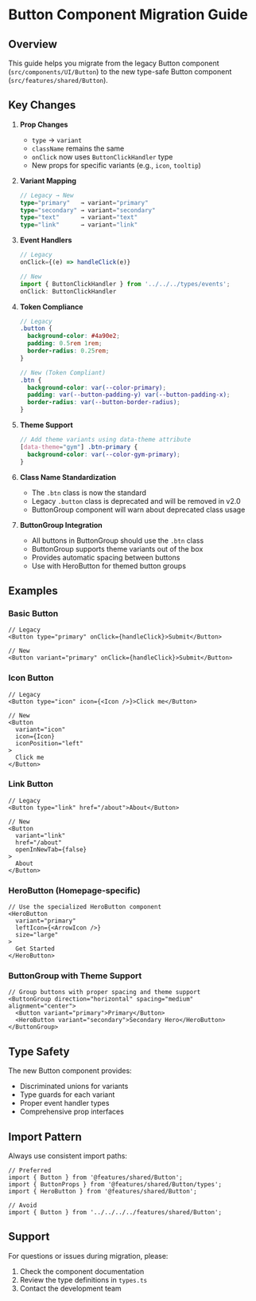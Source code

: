 # Button Component Migration Guide

## Overview

This guide helps you migrate from the legacy Button component (`src/components/UI/Button`) to the new type-safe Button component (`src/features/shared/Button`).

## Key Changes

1. **Prop Changes**
   - `type` → `variant`
   - `className` remains the same
   - `onClick` now uses `ButtonClickHandler` type
   - New props for specific variants (e.g., `icon`, `tooltip`)

2. **Variant Mapping**
   ```typescript
   // Legacy → New
   type="primary"   → variant="primary"
   type="secondary" → variant="secondary"
   type="text"      → variant="text"
   type="link"      → variant="link"
   ```

3. **Event Handlers**
   ```typescript
   // Legacy
   onClick={(e) => handleClick(e)}

   // New
   import { ButtonClickHandler } from '../../../types/events';
   onClick: ButtonClickHandler
   ```

4. **Token Compliance**
   ```scss
   // Legacy
   .button {
     background-color: #4a90e2;
     padding: 0.5rem 1rem;
     border-radius: 0.25rem;
   }
   
   // New (Token Compliant)
   .btn {
     background-color: var(--color-primary);
     padding: var(--button-padding-y) var(--button-padding-x);
     border-radius: var(--button-border-radius);
   }
   ```

5. **Theme Support**
   ```scss
   // Add theme variants using data-theme attribute
   [data-theme="gym"] .btn-primary {
     background-color: var(--color-gym-primary);
   }
   ```

6. **Class Name Standardization**
   - The `.btn` class is now the standard
   - Legacy `.button` class is deprecated and will be removed in v2.0
   - ButtonGroup component will warn about deprecated class usage

7. **ButtonGroup Integration**
   - All buttons in ButtonGroup should use the `.btn` class
   - ButtonGroup supports theme variants out of the box
   - Provides automatic spacing between buttons
   - Use with HeroButton for themed button groups

## Examples

### Basic Button
```tsx
// Legacy
<Button type="primary" onClick={handleClick}>Submit</Button>

// New
<Button variant="primary" onClick={handleClick}>Submit</Button>
```

### Icon Button
```tsx
// Legacy
<Button type="icon" icon={<Icon />}>Click me</Button>

// New
<Button 
  variant="icon" 
  icon={Icon} 
  iconPosition="left"
>
  Click me
</Button>
```

### Link Button
```tsx
// Legacy
<Button type="link" href="/about">About</Button>

// New
<Button 
  variant="link" 
  href="/about"
  openInNewTab={false}
>
  About
</Button>
```

### HeroButton (Homepage-specific)
```tsx
// Use the specialized HeroButton component
<HeroButton
  variant="primary"
  leftIcon={<ArrowIcon />}
  size="large"
>
  Get Started
</HeroButton>
```

### ButtonGroup with Theme Support
```tsx
// Group buttons with proper spacing and theme support
<ButtonGroup direction="horizontal" spacing="medium" alignment="center">
  <Button variant="primary">Primary</Button>
  <HeroButton variant="secondary">Secondary Hero</HeroButton>
</ButtonGroup>
```

## Type Safety

The new Button component provides:
- Discriminated unions for variants
- Type guards for each variant
- Proper event handler types
- Comprehensive prop interfaces

## Import Pattern

Always use consistent import paths:

```tsx
// Preferred
import { Button } from '@features/shared/Button';
import { ButtonProps } from '@features/shared/Button/types';
import { HeroButton } from '@features/shared/Button';

// Avoid
import { Button } from '../../../../features/shared/Button';
```

## Support

For questions or issues during migration, please:
1. Check the component documentation
2. Review the type definitions in `types.ts`
3. Contact the development team 